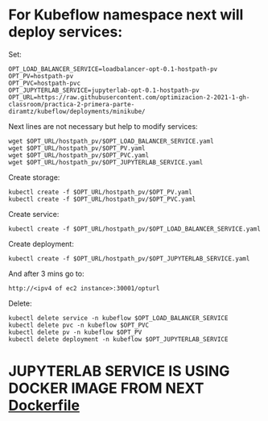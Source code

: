 # For Kubeflow namespace next will deploy services:

Set:

```
OPT_LOAD_BALANCER_SERVICE=loadbalancer-opt-0.1-hostpath-pv
OPT_PV=hostpath-pv
OPT_PVC=hostpath-pvc
OPT_JUPYTERLAB_SERVICE=jupyterlab-opt-0.1-hostpath-pv
OPT_URL=https://raw.githubusercontent.com/optimizacion-2-2021-1-gh-classroom/practica-2-primera-parte-diramtz/kubeflow/deployments/minikube/
```

Next lines are not necessary but help to modify services:

```
wget $OPT_URL/hostpath_pv/$OPT_LOAD_BALANCER_SERVICE.yaml
wget $OPT_URL/hostpath_pv/$OPT_PV.yaml
wget $OPT_URL/hostpath_pv/$OPT_PVC.yaml
wget $OPT_URL/hostpath_pv/$OPT_JUPYTERLAB_SERVICE.yaml
```

Create storage:

```
kubectl create -f $OPT_URL/hostpath_pv/$OPT_PV.yaml
kubectl create -f $OPT_URL/hostpath_pv/$OPT_PVC.yaml
```

Create service:

```
kubectl create -f $OPT_URL/hostpath_pv/$OPT_LOAD_BALANCER_SERVICE.yaml
```

Create deployment:

```
kubectl create -f $OPT_URL/hostpath_pv/$OPT_JUPYTERLAB_SERVICE.yaml
```

And after 3 mins go to:
```
http://<ipv4 of ec2 instance>:30001/opturl
```

Delete:

```
kubectl delete service -n kubeflow $OPT_LOAD_BALANCER_SERVICE
kubectl delete pvc -n kubeflow $OPT_PVC
kubectl delete pv -n kubeflow $OPT_PV
kubectl delete deployment -n kubeflow $OPT_JUPYTERLAB_SERVICE 
```

# JUPYTERLAB SERVICE IS USING DOCKER IMAGE FROM NEXT [Dockerfile](https://github.com/optimizacion-2-2021-1-gh-classroom/practica-1-segunda-parte-diramtz/tree/main/dockerfiles)

